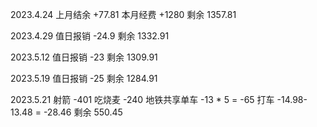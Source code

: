 2023.4.24 上月结余 +77.81 本月经费 +1280 剩余 1357.81

2023.4.29 值日报销 -24.9 剩余 1332.91

2023.5.12 值日报销 -23 剩余 1309.91

2023.5.19 值日报销 -25 剩余 1284.91

2023.5.21 射箭 -401 吃烧麦 -240 地铁共享单车 -13 * 5 = -65 打车 -14.98-13.48 = -28.46 剩余 550.45
